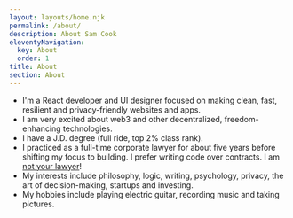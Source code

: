 ```yaml
---
layout: layouts/home.njk
permalink: /about/
description: About Sam Cook
eleventyNavigation:
  key: About
  order: 1
title: About
section: About
---
```


- I'm a React developer and UI designer focused on making clean, fast, resilient and privacy-friendly websites and apps.
- I am very excited about web3 and other decentralized, freedom-enhancing technologies.
- I have a J.D. degree (full ride, top 2% class rank).
- I practiced as a full-time corporate lawyer for about five years before shifting my focus to building. I prefer writing code over contracts. I am <a href="/blog/rules/#rule-7" target="_blank" rel="noreferrer" target="_blank" rel="noreferrer">not your lawyer</a>!
- My interests include philosophy, logic, writing, psychology, privacy, the art of decision-making, startups and investing.
- My hobbies include playing electric guitar, recording music and taking pictures.
